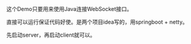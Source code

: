 这个Demo只要用来使用Java连接WebSocket接口。

直接可以运行保证代码好使。是两个项目idea写的，用springboot + netty。

先启动server，再启动client就可以。
